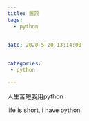 ```yaml
---
title: 置顶
tags:
  - python
  

date: 2020-5-20 13:14:00


categories:
 - python

---
```

人生苦短我用python
<!--more-->

life is short, i have python.
